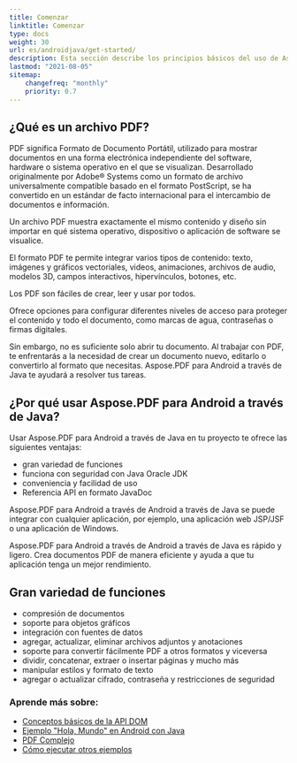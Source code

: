 ```yaml
---
title: Comenzar
linktitle: Comenzar
type: docs
weight: 30
url: es/androidjava/get-started/
description: Esta sección describe los principios básicos del uso de Aspose.PDF para Android a través de Java. También demuestra ejemplos simples y complejos para crear un documento PDF
lastmod: "2021-08-05"   
sitemap: 
    changefreq: "monthly"
    priority: 0.7
---
```


## ¿Qué es un archivo PDF?

PDF significa Formato de Documento Portátil, utilizado para mostrar documentos en una forma electrónica independiente del software, hardware o sistema operativo en el que se visualizan. Desarrollado originalmente por Adobe® Systems como un formato de archivo universalmente compatible basado en el formato PostScript, se ha convertido en un estándar de facto internacional para el intercambio de documentos e información.

Un archivo PDF muestra exactamente el mismo contenido y diseño sin importar en qué sistema operativo, dispositivo o aplicación de software se visualice.

El formato PDF te permite integrar varios tipos de contenido: texto, imágenes y gráficos vectoriales, videos, animaciones, archivos de audio, modelos 3D, campos interactivos, hipervínculos, botones, etc.

Los PDF son fáciles de crear, leer y usar por todos.

Ofrece opciones para configurar diferentes niveles de acceso para proteger el contenido y todo el documento, como marcas de agua, contraseñas o firmas digitales.

Sin embargo, no es suficiente solo abrir tu documento. Al trabajar con PDF, te enfrentarás a la necesidad de crear un documento nuevo, editarlo o convertirlo al formato que necesitas. Aspose.PDF para Android a través de Java te ayudará a resolver tus tareas.

## ¿Por qué usar Aspose.PDF para Android a través de Java?

Usar Aspose.PDF para Android a través de Java en tu proyecto te ofrece las siguientes ventajas:

- gran variedad de funciones
- funciona con seguridad con Java Oracle JDK
- conveniencia y facilidad de uso
- Referencia API en formato JavaDoc

Aspose.PDF para Android a través de Android a través de Java se puede integrar con cualquier aplicación, por ejemplo, una aplicación web JSP/JSF o una aplicación de Windows.

Aspose.PDF para Android a través de Android a través de Java es rápido y ligero. Crea documentos PDF de manera eficiente y ayuda a que tu aplicación tenga un mejor rendimiento.

## Gran variedad de funciones

- compresión de documentos
- soporte para objetos gráficos
- integración con fuentes de datos
- agregar, actualizar, eliminar archivos adjuntos y anotaciones
- soporte para convertir fácilmente PDF a otros formatos y viceversa
- dividir, concatenar, extraer o insertar páginas y mucho más
- manipular estilos y formato de texto
- agregar o actualizar cifrado, contraseña y restricciones de seguridad

### Aprende más sobre:

- [Conceptos básicos de la API DOM](/pdf/androidjava/basics-of-dom-api/)
- [Ejemplo "Hola, Mundo" en Android con Java](/pdf/androidjava/hello-world-example/)
- [PDF Complejo](/pdf/androidjava/complex-pdf-example/)
- [Cómo ejecutar otros ejemplos](/pdf/androidjava/how-to-run-other-examples/)